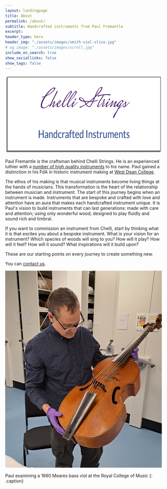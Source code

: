 ```yaml
---
layout: landingpage
title: About
permalink: /about/
subtitle: Handcrafted instruments from Paul Fremantle
excerpt: 
header_type: hero
header_img: "./assets/images/smith-viol-slice.jpg"
# og_image: "./assets/images/scroll.jpg"
include_on_search: true
show_sociallinks: false
show_tags: false
---
```


<p style="text-align:center"><img src="/assets/images/chellilogo.png" height="250"></p>


Paul Fremantle is the craftsman behind Chelli Strings. He is an experienced luthier with a [number of high quality instruments](/gallery) to his name.
Paul gained a distinction in his FdA in historic instrument making at [<span style="text-decoration: underline;">West Dean College</span>](https://www.westdean.ac.uk).

The ethos of his making is that musical instruments become living things at the hands of musicians. This transformation is the heart of the relationship between musician and instrument.
The start of this journey begins when an instrument is made. Instruments that are bespoke and crafted with love and attention have an aura that makes each handcrafted instrument unique. 
It is Paul's vision to build instruments that can last generations: made with care and attention; using only wonderful wood; designed to play fluidly and sound rich and timbral.

If you want to commission an instrument from Chelli, start by thinking what it is that excites you about a bespoke instrument. What is your vision for an instrument? Which species of woods will sing to you? How will it play? How will it feel? How will it sound? What inspirations will it build upon? 

These are our starting points on every journey to create something new.

You can [<span style="text-decoration: underline;">contact us</span>](/contact).

![Paul examining a 1660 Meares bass viol at the Royal College of Music](/assets/images/paulfremantle-meares.jpg "Paul Fremantle with Meares bass viol")

Paul examining a 1660 Meares bass viol at the Royal College of Music
{: .caption}